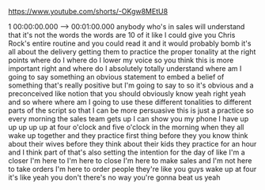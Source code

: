 https://www.youtube.com/shorts/-OKgw8MEtU8

1 00:00:00.000 --\> 00:01:00.000 anybody who's in sales will understand
that it's not the words the words are 10 of it like I could give you
Chris Rock's entire routine and you could read it and it would probably
bomb it's all about the delivery getting them to practice the proper
tonality at the right points where do I where do I lower my voice so you
think this is more important right and where do I absolutely totally
understand where am I going to say something an obvious statement to
embed a belief of something that's really positive but I'm going to say
to so it's obvious and a preconceived like notion that you should
obviously know yeah right yeah and so where where am I going to use
these different tonalities to different parts of the script so that I
can be more persuasive this is just a practice so every morning the
sales team gets up I can show you my phone I have up up up up up at four
o'clock and five o'clock in the morning when they all wake up together
and they practice first thing before they you know think about their
wives before they think about their kids they practice for an hour and I
think part of that's also setting the intention for the day of like I'm
a closer I'm here to I'm here to close I'm here to make sales and I'm
not here to take orders I'm here to order people they're like you guys
wake up at four it's like yeah you don't there's no way you're gonna
beat us yeah
